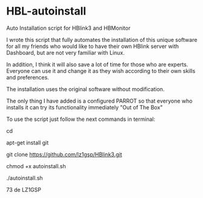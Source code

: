 # HBL-autoinstall
Auto Installation script for HBlink3 and HBMonitor

  I wrote this script that fully automates the installation of this unique software for all my friends 
who would like to have their own HBlink server with Dashboard, but are not very familiar with Linux.

  In addition, I think it will also save a lot of time for those who are experts.
Everyone can use it and change it as they wish according to their own skills and preferences.

The installation uses the original software without modification.

The only thing I have added is a configured PARROT so that everyone who installs it 
can try its functionality immediately "Out of The Box"

To use the script just follow the next commands in terminal:

cd

apt-get install git

git clone https://github.com/lz1gsp/HBlink3.git

chmod +x autoinstall.sh

./autoinstall.sh


73 de LZ1GSP

